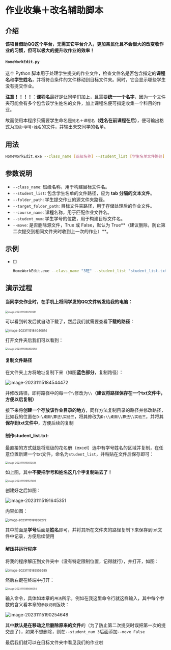 # 作业收集＋改名辅助脚本

## 介绍

**该项目借助QQ这个平台，无需其它平台介入，更加亲民化且不会很大的改变收作业的习惯，但可以极大的提升收作业的效率！**

#### `HomeWorkEdit.py`

这个 Python 脚本用于处理学生提交的作业文件，检查文件名是否包含指定的**课程名**和**学生姓名**，并将符合条件的文件移动到目标文件夹。同时，它会显示哪些学生没有提交作业。

**注意！！！！**：**课程名**最好是让同学们加上，且需要**统一一个名字**，因为一个文件夹可能会有多个包含该学生姓名的文件，加上课程名便可指定收集一个科目的作业。

故而使用本程序只需要学生命名是`姓名＋课程名`**（姓名在前课程在后）**，便可输出格式为`班级+学号+姓名`的文件，并输出未交同学的名单。

## 用法

```bash
HomeWorkEdit.exe --class_name [班级名称] --student_list [学生名单文件路径] --folder_path [源文件夹路径] --target_folder_path [目标文件夹路径] --course_name [课程名称] --student_num [学生学号的位数] --move [是否删除源文件，True 或 False，默认为 True]
```

## 参数说明

- `--class_name`: 班级名称，用于构建目标文件名。
- `--student_list`: 包含学生名单的文件路径，应为 **tab 分隔的文本文件**。
- `--folder_path`: 学生提交作业的源文件夹路径。
- `--target_folder_path`: 目标文件夹路径，用于存储处理后的作业文件。
- `--course_name`: 课程名称，用于匹配作业文件名。
- `--student_num`: 学生学号的位数，用于构建目标文件名。
- `--move`: 是否删除源文件，True 或 False，默认为 True**（建议删除，防止第二次提交到相同文件夹时收到上一次的作业）**。

## 示例

- [ ] ```bash
  HomeWorkEdit.exe --class_name "3班" --student_list "student_list.txt" --folder_path "D:\\Tencent\\information\\2225967131\\FileRecv\\MobileFile" --target_folder_path "D:\\桌面\\大三上\\算法" --course_name "算法"
  ```


## 演示过程

#### **当同学交作业时，在手机上将同学发的QQ文件转发给我的电脑：**

<img src="D:/%E6%A1%8C%E9%9D%A22/%E6%95%B0%E5%AD%A6%E5%BB%BA%E6%A8%A1/%E7%AC%94%E8%AE%B0/image/image-20231115183703561.png" alt="image-20231115183703561" style="zoom:50%;"/>

可以看到转发后就自动下载了，然后我们就需要查看**下载的路径**：

<img src="D:/%E6%A1%8C%E9%9D%A22/%E6%95%B0%E5%AD%A6%E5%BB%BA%E6%A8%A1/%E7%AC%94%E8%AE%B0/image/image-20231115184040814.png" alt="image-20231115184040814" style="zoom:67%;" />

打开文件夹后我们可以看到：

<img src="D:/%E6%A1%8C%E9%9D%A22/%E6%95%B0%E5%AD%A6%E5%BB%BA%E6%A8%A1/%E7%AC%94%E8%AE%B0/image/image-20231115184302258.png" alt="image-20231115184302258" style="zoom:50%;" />

#### 复制文件路径

在文件夹上方将地址复制下来（如图**蓝色部分**，复制路径）：

![image-20231115184544472](D:/%E6%A1%8C%E9%9D%A22/%E6%95%B0%E5%AD%A6%E5%BB%BA%E6%A8%A1/%E7%AC%94%E8%AE%B0/image/image-20231115184544472.png)

并修改路径，即将路径中的每一个`\`修改为`\\`**（建议将路径保存在一个txt文件中，方便以后复制）**

接下来将**创建一个存放该作业目录的地方**，同样方法复制目录的路径并修改路径，比如我的位置在`D:\桌面\算法\实验三`，将其修改为`D:\\桌面\\算法\\实验三`，并将其**保存到txt文件中**，方便后续的复制

#### 制作student_list.txt:

最直接的方式就是将班级的花名册（excel）选中有学号姓名的区域并复制，在任意位置新建一个txt文件，命名为`student_list`，并粘贴在文件后保存即可：

<img src="D:/%E6%A1%8C%E9%9D%A22/%E6%95%B0%E5%AD%A6%E5%BB%BA%E6%A8%A1/%E7%AC%94%E8%AE%B0/image/image-20231115193012434.png" alt="image-20231115193012434" style="zoom:50%;" />

如上图，其中**不要把学号和姓名这几个字复制进去了！**

<img src="D:/%E6%A1%8C%E9%9D%A22/%E6%95%B0%E5%AD%A6%E5%BB%BA%E6%A8%A1/%E7%AC%94%E8%AE%B0/image/image-20231115191527406.png" alt="image-20231115191527406" style="zoom:50%;" />



创建好之后如图：

![image-20231115191645351](D:/%E6%A1%8C%E9%9D%A22/%E6%95%B0%E5%AD%A6%E5%BB%BA%E6%A8%A1/%E7%AC%94%E8%AE%B0/image/image-20231115191645351.png)

内容如图：

<img src="D:/%E6%A1%8C%E9%9D%A22/%E6%95%B0%E5%AD%A6%E5%BB%BA%E6%A8%A1/%E7%AC%94%E8%AE%B0/image/image-20231115191856272.png" alt="image-20231115191856272" style="zoom:67%;" />

其中前面是**学号**后面是**姓名**即可，并将其所在文件夹的路径复制下来保存到txt文件中记录，方便后续使用

#### 解压并运行程序

将我的程序解压到文件夹中（没有特定限制位置，记得就行），并打开，如图：

<img src="D:/%E6%A1%8C%E9%9D%A22/%E6%95%B0%E5%AD%A6%E5%BB%BA%E6%A8%A1/%E7%AC%94%E8%AE%B0/image/image-20231115185556585.png" alt="image-20231115185556585" style="zoom:67%;" />





然后右键在终端中打开：

<img src="D:/%E6%A1%8C%E9%9D%A22/%E6%95%B0%E5%AD%A6%E5%BB%BA%E6%A8%A1/%E7%AC%94%E8%AE%B0/image/image-20231115185646054.png" alt="image-20231115185646054" style="zoom:50%;" />

输入命令，具体如本章的`用法`所示，例如在我这里命令行就这样输入，其中每个参数的含义看本章的`参数说明`版块：

![image-20231115190254648](D:/%E6%A1%8C%E9%9D%A22/%E6%95%B0%E5%AD%A6%E5%BB%BA%E6%A8%A1/%E7%AC%94%E8%AE%B0/image/image-20231115190254648.png)

其中**默认是在移动之后删除原来的文件**的（为了防止第二次提交时误把第一次的提交走了），如果不想删除，则在`--student_num 3`后面添加`--move False`

最后我们就可以在目标文件夹中看见我们的作业啦

